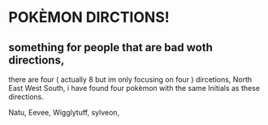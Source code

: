 # POKÈMON DIRCTIONS!
## something for people that are bad woth directions,

there are four ( actually 8 but im only focusing on four ) dircetions, 
North East West South,
i have found four pokèmon with the same Initials as these directions.

Natu,
Eevee,
Wigglytuff,
sylveon,
